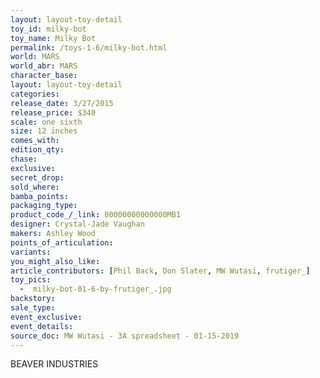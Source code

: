 ```yaml
---
layout: layout-toy-detail 
toy_id: milky-bot
toy_name: Milky Bot
permalink: /toys-1-6/milky-bot.html
world: MARS
world_abr: MARS
character_base: 
layout: layout-toy-detail
categories: 
release_date: 3/27/2015
release_price: $340 
scale: one sixth
size: 12 inches
comes_with: 
edition_qty: 
chase: 
exclusive: 
secret_drop: 
sold_where: 
bamba_points: 
packaging_type: 
product_code_/_link: 00000000000000MB1
designer: Crystal-Jade Vaughan
makers: Ashley Wood
points_of_articulation: 
variants: 
you_might_also_like: 
article_contributors: [Phil Back, Don Slater, MW Wutasi, frutiger_]
toy_pics: 
  -  milky-bot-01-6-by-frutiger_.jpg
backstory: 
sale_type: 
event_exclusive: 
event_details: 
source_doc: MW Wutasi - 3A spreadsheet - 01-15-2019
---
```

BEAVER INDUSTRIES